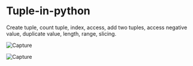 # Tuple-in-python
Create tuple, count tuple, index, access, add two tuples, access negative value, duplicate value, length, range, slicing.

![Capture](https://user-images.githubusercontent.com/82524305/119223357-99dcef80-bb16-11eb-914a-aff2111d507c.PNG)

![Capture](https://user-images.githubusercontent.com/82524305/119223421-fb04c300-bb16-11eb-807a-172a96504ba1.PNG)
